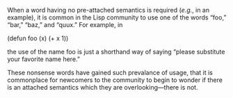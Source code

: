  



When a word having no pre-attached semantics is required (*e.g.*, in an example), it is common in the Lisp community to use one of the words “foo,” “bar,” “baz,” and “quux.” For example, in 



(defun foo (x) (+ x 1)) 



the use of the name foo is just a shorthand way of saying “please substitute your favorite name here.” 



These nonsense words have gained such prevalance of usage, that it is commonplace for newcomers to the community to begin to wonder if there is an attached semantics which they are overlooking—there is not. 



